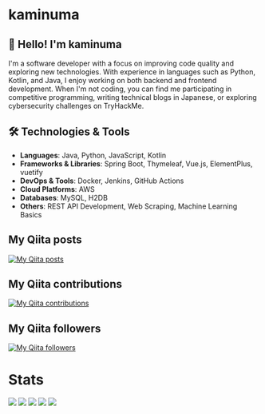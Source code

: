 # kaminuma
## 👋 Hello! I'm kaminuma
I'm a software developer with a focus on improving code quality and exploring new technologies. With experience in languages such as Python, Kotlin, and Java, I enjoy working on both backend and frontend development. When I'm not coding, you can find me participating in competitive programming, writing technical blogs in Japanese, or exploring cybersecurity challenges on TryHackMe.

## 🛠️ Technologies & Tools

- **Languages**: Java, Python, JavaScript, Kotlin
- **Frameworks & Libraries**: Spring Boot, Thymeleaf, Vue.js, ElementPlus, vuetify
- **DevOps & Tools**: Docker, Jenkins, GitHub Actions
- **Cloud Platforms**: AWS
- **Databases**: MySQL, H2DB
- **Others**: REST API Development, Web Scraping, Machine Learning Basics

## My Qiita posts
[![My Qiita posts](https://qiita-badge.apiapi.app/s/kaminuma/posts.svg)](http://qiita.com/kaminuma)
## My Qiita contributions
[![My Qiita contributions](https://qiita-badge.apiapi.app/s/kaminuma/contributions.svg)](http://qiita.com/kaminuma)
## My Qiita followers
[![My Qiita followers](https://qiita-badge.apiapi.app/s/kaminuma/followers.svg)](http://qiita.com/kaminuma)

# Stats
![](http://github-profile-summary-cards.vercel.app/api/cards/profile-details?username=kaminuma&theme=gruvbox)
![](http://github-profile-summary-cards.vercel.app/api/cards/repos-per-language?username=kaminuma&theme=gruvbox)
![](http://github-profile-summary-cards.vercel.app/api/cards/most-commit-language?username=kaminuma&theme=gruvbox)
![](http://github-profile-summary-cards.vercel.app/api/cards/stats?username=kaminuma&theme=gruvbox)
![](http://github-profile-summary-cards.vercel.app/api/cards/productive-time?username=kaminuma&theme=gruvbox&utcOffset=9)